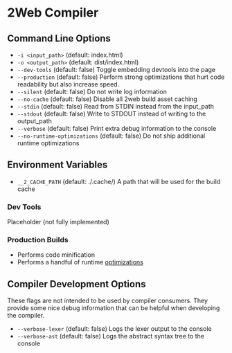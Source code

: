 # 2Web Compiler

## Command Line Options

- `-i <input_path>` (default: index.html)
- `-o <output_path>` (default: dist/index.html)
- `--dev-tools` (default: false) Toggle embedding devtools into the page
- `--production` (default: false) Perform strong optimizations that hurt code readability but also increase speed.
- `--silent` (default: false) Do not write log information
- `--no-cache` (default: false) Disable all 2web build asset caching
- `--stdin` (default: false) Read from STDIN instead from the input_path
- `--stdout` (default: false) Write to STDOUT instead of writing to the output_path
- `--verbose` (default: false) Print extra debug information to the console
- `--no-runtime-optimizations` (default: false) Do not ship additional runtime optimizations

## Environment Variables

- `__2_CACHE_PATH` (default: ./.cache/) A path that will be used for the build cache

### Dev Tools

Placeholder (not fully implemented)

### Production Builds

- Performs code minification
- Performs a handful of runtime [optimizations](../docs/README.md)

## Compiler Development Options

These flags are not intended to be used by compiler consumers.
They provide some nice debug information that can be helpful when developing the
compiler.

- `--verbose-lexer` (default: false) Logs the lexer output to the console
- `--verbose-ast` (default: false) Logs the abstract syntax tree to the console

